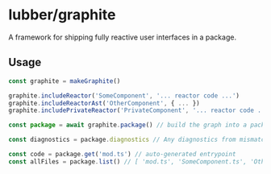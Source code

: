 # lubber/graphite

A framework for shipping fully reactive user interfaces in a package.

## Usage

```ts
const graphite = makeGraphite()

graphite.includeReactor('SomeComponent', '... reactor code ...')
graphite.includeReactorAst('OtherComponent', { ... })
graphite.includePrivateReactor('PrivateComponent', '... reactor code ...')

const package = await graphite.package() // build the graph into a package

const diagnostics = package.diagnostics // Any diagnostics from mismatched types, missing imports, etc

const code = package.get('mod.ts') // auto-generated entrypoint
const allFiles = package.list() // [ 'mod.ts', 'SomeComponent.ts', 'OtherComponent.ts', 'PrivateComponent.ts' ]
```
